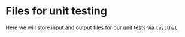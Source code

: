 # Files for unit testing

Here we will store input and output files for our unit tests via [`testthat`](https://testthat.r-lib.org).
